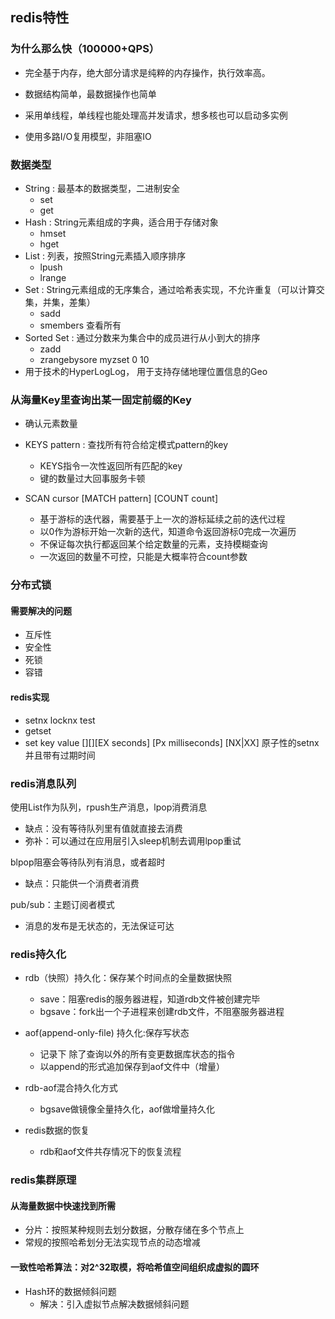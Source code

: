 ## redis特性

### 为什么那么快（100000+QPS）

- 完全基于内存，绝大部分请求是纯粹的内存操作，执行效率高。
- 数据结构简单，最数据操作也简单

- 采用单线程，单线程也能处理高并发请求，想多核也可以启动多实例
- 使用多路I/O复用模型，非阻塞IO

### 数据类型

- String : 最基本的数据类型，二进制安全
  - set
  - get
- Hash : String元素组成的字典，适合用于存储对象
  - hmset
  - hget
- List : 列表，按照String元素插入顺序排序
  - lpush
  - lrange
- Set : String元素组成的无序集合，通过哈希表实现，不允许重复（可以计算交集，并集，差集）
  - sadd
  - smembers 查看所有
- Sorted Set : 通过分数来为集合中的成员进行从小到大的排序
  - zadd
  - zrangebysore myzset 0 10
- 用于技术的HyperLogLog， 用于支持存储地理位置信息的Geo

### 从海量Key里查询出某一固定前缀的Key

- 确认元素数量

- KEYS pattern : 查找所有符合给定模式pattern的key
  - KEYS指令一次性返回所有匹配的key
  - 键的数量过大回事服务卡顿
- SCAN cursor [MATCH pattern] [COUNT count]
  - 基于游标的迭代器，需要基于上一次的游标延续之前的迭代过程
  - 以0作为游标开始一次新的迭代，知道命令返回游标0完成一次遍历
  - 不保证每次执行都返回某个给定数量的元素，支持模糊查询
  - 一次返回的数量不可控，只能是大概率符合count参数

### 分布式锁

#### 需要解决的问题

- 互斥性
- 安全性
- 死锁
- 容错

#### redis实现

- setnx locknx test
- getset
- set key value [][][EX seconds] [Px milliseconds] [NX|XX] 原子性的setnx并且带有过期时间

### redis消息队列

使用List作为队列，rpush生产消息，lpop消费消息

- 缺点：没有等待队列里有值就直接去消费
- 弥补：可以通过在应用层引入sleep机制去调用lpop重试

blpop阻塞会等待队列有消息，或者超时

- 缺点：只能供一个消费者消费

pub/sub：主题订阅者模式

- 消息的发布是无状态的，无法保证可达

### redis持久化

- rdb（快照）持久化：保存某个时间点的全量数据快照
  - save：阻塞redis的服务器进程，知道rdb文件被创建完毕
  - bgsave：fork出一个子进程来创建rdb文件，不阻塞服务器进程

- aof(append-only-file) 持久化:保存写状态
  - 记录下 除了查询以外的所有变更数据库状态的指令
  - 以append的形式追加保存到aof文件中（增量）
- rdb-aof混合持久化方式
  - bgsave做镜像全量持久化，aof做增量持久化
- redis数据的恢复
  - rdb和aof文件共存情况下的恢复流程

### redis集群原理

#### 从海量数据中快速找到所需

- 分片：按照某种规则去划分数据，分散存储在多个节点上
- 常规的按照哈希划分无法实现节点的动态增减

#### 一致性哈希算法：对2^32取模，将哈希值空间组织成虚拟的圆环

- Hash环的数据倾斜问题
  - 解决：引入虚拟节点解决数据倾斜问题

